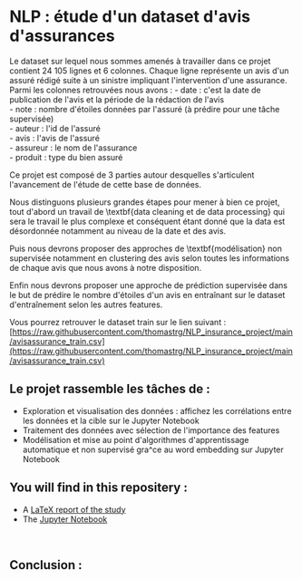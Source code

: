 # NLP : étude d'un dataset d'avis d'assurances

Le dataset sur lequel nous sommes amenés à travailler dans ce projet contient 24 105 lignes et 6 colonnes. Chaque ligne représente un avis d'un assuré rédigé suite à un sinistre impliquant l'intervention d'une assurance. Parmi les colonnes retrouvées nous avons :
    - date : c'est la date de publication de l'avis et la période de la rédaction de l'avis  
    - note : nombre d'étoiles données par l'assuré (à prédire pour une tâche supervisée)  
    - auteur : l'id de l'assuré  
    - avis : l'avis de l'assuré  
    - assureur : le nom de l'assurance  
    - produit : type du bien assuré  


Ce projet est composé de 3 parties autour desquelles s'articulent l'avancement de l'étude de cette base de données.

Nous distinguons plusieurs grandes étapes pour mener à bien ce projet, tout d'abord un travail de \textbf{data cleaning et de data  processing} qui sera le travail le plus complexe et conséquent étant donné que la data est désordonnée notamment au niveau de la date et des avis. 

Puis nous devrons proposer des approches de \textbf{modélisation} non supervisée notamment en clustering des avis selon toutes les informations de chaque avis que nous avons à notre disposition. 

Enfin nous devrons proposer une approche de prédiction supervisée dans le but de prédire le nombre d'étoiles d'un avis en entraînant sur le dataset d'entraînement selon les autres features. 


Vous pourrez retrouver le dataset train sur le lien suivant : [https://raw.githubusercontent.com/thomastrg/NLP_insurance_project/main/avisassurance_train.csv](https://raw.githubusercontent.com/thomastrg/NLP_insurance_project/main/avisassurance_train.csv)
<br>


## Le projet rassemble les tâches de :  
* Exploration et visualisation des données : affichez les corrélations entre les données et la cible sur le Jupyter Notebook
* Traitement des données avec sélection de l'importance des features
* Modélisation et mise au point d'algorithmes d'apprentissage automatique et non supervisé gra^ce au word embedding sur Jupyter Notebook
 
## You will find in this repositery :   
* A [LaTeX report of the study]()
* The [Jupyter Notebook]()

<br> 

## Conclusion : 

